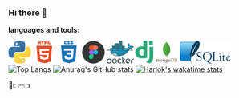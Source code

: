 ### Hi there 👋

**languages and tools:**  

<!-- <code><img height="45" src="https://github.com/devSimaa/devSimaa/blob/main/ico/python.png"></code>
<code><img height="45" src="https://github.com/devSimaa/devSimaa/blob/main/ico/html-5.png"></code>
<code><img height="45" src="https://github.com/devSimaa/devSimaa/blob/main/ico/css-3.png"></code>
<code><img height="45" src="https://github.com/devSimaa/devSimaa/blob/main/ico/sql.png"></code>
<code><img height="45" src="https://github.com/devSimaa/devSimaa/blob/main/ico/Figma.png"></code>
<code><img height="45" src="https://github.com/devSimaa/devSimaa/blob/main/ico/django.png"></code>
<code><img height="45" src="https://github.com/devSimaa/devSimaa/blob/main/ico/Photoshop.png"></code>
<code><img height="45" src="https://github.com/devSimaa/devSimaa/blob/main/ico/aiogram.png"></code> -->
<code><img height="45" src="https://github.com/devSimaa/devSimaa/blob/main/ico/python.svg"></code>
<code><img height="45" src="https://github.com/devSimaa/devSimaa/blob/main/ico/html5.svg"></code>
<code><img height="45" src="https://github.com/devSimaa/devSimaa/blob/main/ico/css3.svg"></code>
<code><img height="45" src="https://github.com/devSimaa/devSimaa/blob/main/ico/figma.svg"></code>
<code><img height="45" src="https://github.com/devSimaa/devSimaa/blob/main/ico/docker.svg"></code>
<code><img height="45" src="https://github.com/devSimaa/devSimaa/blob/main/ico/django.svg"></code>
<code><img height="45" src="https://github.com/devSimaa/devSimaa/blob/main/ico/mongodb.svg"></code>
<code><img height="45" src="https://github.com/devSimaa/devSimaa/blob/main/ico/sqlite.svg"></code>
![Top Langs](https://github-readme-stats.vercel.app/api/top-langs/?username=devSimaa&size_weight=0.5&count_weight=0.5)
![Anurag's GitHub stats](https://github-readme-stats.vercel.app/api?username=devSimaa&show_icons=true&theme=radical)
[![Harlok's wakatime stats](https://github-readme-stats.vercel.app/api/wakatime?username=devSimaa)](https://github.com/anuraghazra/github-readme-stats)





<!--END_SECTION:waka-->

🥺👉👈

